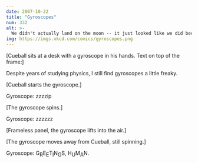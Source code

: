 ```yaml
---
date: 2007-10-22
title: "Gyroscopes"
num: 332
alt: >-
  We didn't actually land on the moon -- it just looked like we did because of precession. Also, gyroscopes caused 9/11.
img: https://imgs.xkcd.com/comics/gyroscopes.png
---
```

[Cueball sits at a desk with a gyroscope in his hands. Text on top of the frame:]

Despite years of studying physics, I still find gyroscopes a little freaky.

[Cueball starts the gyroscope.]

Gyroscope: zzzzip

[The gyroscope spins.]

Gyroscope: zzzzzz

[Frameless panel, the gyroscope lifts into the air.]

[The gyroscope moves away from Cueball, still spinning.]

Gyroscope: G<big><sub>R</sub></big>E<big><sub>E</sub></big>T<big><sub>I</sub></big>N<big><sub>G</sub></big>S, H<big><sub>U</sub></big>M<big><sub>A</sub></big>N.